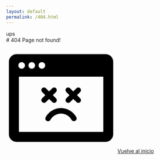 ```yaml
---
layout: default
permalink: /404.html
---
```

<div class="flex flex-col justify-center min-h-screen">
  <div class="relative py-3 mx-auto sm:max-w-xl">
  <div class="space-y-4">
    <div class="text-xl text-gray-500 ">ups</div>
    <div class="text-4xl "># 404 Page not found!</div>
  </div>
  <svg height="300" width="300" xmlns="http://www.w3.org/2000/svg" viewBox="0 0 100 100"><switch><g><path d="M90.5 10.1h-81c-3.9 0-7 3.2-7 7v65.8c0 3.9 3.2 7 7 7h80.9c3.9 0 7-3.1 7-7V17.1c.1-3.9-3.1-7-6.9-7zm-58 7.2c1.7 0 3 1.4 3 3 0 1.7-1.4 3-3 3-1.7 0-3-1.4-3-3 0-1.7 1.3-3 3-3zm-9.2 0c1.7 0 3 1.4 3 3 0 1.7-1.4 3-3 3-1.7 0-3-1.4-3-3 0-1.7 1.4-3 3-3zm-9.2 0c1.7 0 3 1.4 3 3 0 1.7-1.4 3-3 3-1.7 0-3-1.4-3-3 0-1.7 1.4-3 3-3zm74.3 63c0 .3-.2.5-.5.5H12.1c-.3 0-.5-.2-.5-.5V30.6h76.8v49.7z"/><path d="M32.8 53.7c.5.5 1.1.7 1.7.7.6 0 1.2-.2 1.7-.7l2.9-2.9 2.9 2.9c.5.5 1.1.7 1.7.7.6 0 1.2-.2 1.7-.7.9-.9.9-2.5 0-3.4l-2.9-2.9 2.9-2.9c.9-.9.9-2.4 0-3.4-.9-.9-2.5-.9-3.4 0L39 44l-2.9-2.9c-.9-.9-2.5-.9-3.4 0-.9.9-.9 2.4 0 3.4l2.9 2.9-2.9 2.9c-.9.9-.9 2.4.1 3.4zM54.8 53.7c.5.5 1.1.7 1.7.7.6 0 1.2-.2 1.7-.7l2.9-2.9 2.9 2.9c.5.5 1.1.7 1.7.7.6 0 1.2-.2 1.7-.7.9-.9.9-2.5 0-3.4l-2.9-2.9 2.9-2.9c.9-.9.9-2.4 0-3.4-.9-.9-2.5-.9-3.4 0L61 44l-2.9-2.9c-.9-.9-2.5-.9-3.4 0-.9.9-.9 2.4 0 3.4l2.9 2.9-2.9 2.9c-.9.9-.9 2.4.1 3.4zM36 67.4c-.7 1.2-.3 2.7.9 3.4.4.2.8.3 1.2.3.9 0 1.7-.4 2.2-1.3 2-3.4 5.7-5.6 9.6-5.6s7.6 2.1 9.6 5.6c.7 1.2 2.2 1.6 3.4.9 1.2-.7 1.6-2.2.9-3.4-2.9-5-8.2-8.1-14-8.1S38.9 62.4 36 67.4z"/></g></switch></svg>  
    <a href="/" class="px-5 py-2.5 relative rounded group font-medium text-white font-medium inline-block">
    <span class="absolute top-0 left-0 w-full h-full rounded opacity-50 filter blur-sm bg-gradient-to-br from-yellow-600 to-red-500"></span>
    <span class="h-full w-full inset-0 absolute mt-0.5 ml-0.5 bg-gradient-to-br filter group-active:opacity-0 rounded opacity-50 from-yellow-600 to-red-500"></span>
    <span class="absolute inset-0 w-full h-full transition-all duration-200 ease-out rounded shadow-xl bg-gradient-to-br filter group-active:opacity-0 group-hover:blur-sm from-yellow-600 to-red-500"></span>
    <span class="absolute inset-0 w-full h-full transition duration-200 ease-out rounded bg-gradient-to-br to-yellow-600 from-red-500"></span>
    <span class="relative">Vuelve al inicio</span></a>
  
  </div>
</div>